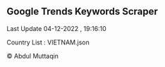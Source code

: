

## Google Trends Keywords Scraper 
 
Last Update 04-12-2022 , 19:16:10

Country List :
VIETNAM.json



© Abdul Muttaqin 
